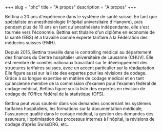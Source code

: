 +++
slug = "bhc"
title = "A propos"
description = "A propos"
+++

Bettina a 20 ans d'expérience dans le système de santé suisse. En tant que spécialiste en anesthésiologie (Hôpital universitaire d’Hanovre), puis pendant plus de 10 ans en tant qu'anesthésiste indépendante, elle s'est tournée vers l'économie. Bettina est titulaire d'un diplôme en économie de la santé (EBS) et a travaillé comme experte tarifaire à la Fédération des médecins suisses (FMH).

Depuis 2015, Bettina travaille dans le controlling médical au département des finances du Centre hospitalier universitaire de Lausanne (CHUV). Elle est membre de comités nationaux travaillant sur le développement des structures tarifaires suisses, avec un accent particulier sur la réadaptation. Elle figure aussi sur la liste des expertes pour les révisions de codage. Grâce à sa longue expertise en matière de codage médical et en tant qu'ancienne membre de la commission d'examen pour l'examen fédéral de codage médical, Bettina figure sur la liste des expertes en révision de codage de l'Office fédéral de la statistique (OFS).

Bettina peut vous soutenir dans vos demandes concernant les systèmes tarifaires hospitaliers, les formations sur la documentation médicale, l'assurance qualité dans le codage médical, la gestion des demandes des assureurs, l'optimisation des processus internes à l'hôpital, la révisions de codage d’après SwissDRG, etc..
